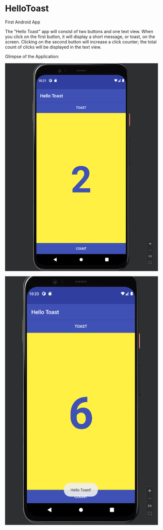 # HelloToast
First Android App

The "Hello Toast" app will consist of two buttons and one text view. When you click on the first button, it will display a short
message, or toast, on the screen. Clicking on the second button will increase a click counter; the total count of clicks
will be displayed in the text view.

Glimpse of the Application:

![ScreenShot](/SS/Screenshot%20from%202022-04-14%2022-21-02.png)

![ScreenShot](/SS/Screenshot%20from%202022-04-14%2022-23-23.png)

